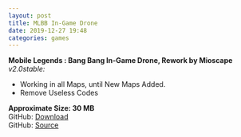 ```yaml
---
layout: post
title: MLBB In-Game Drone
date: 2019-12-27 19:48
categories: games
---
```

**Mobile Legends : Bang Bang In-Game Drone, Rework by Mioscape**  
_v2.0stable:_
- Working in all Maps, until New Maps Added.
- Remove Useless Codes

**Approximate Size: 30 MB**  
GitHub: [Download](https://github.com/mioscape/drone/archive/v2.0stable.zip)  
GitHub: [Source](https://github.com/mioscape/drone)
